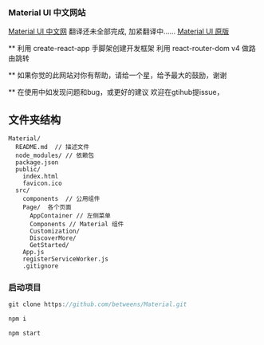 ### Material UI 中文网站

[Material UI 中文网](http://www.no-forget.com/material/) 翻译还未全部完成, 加紧翻译中......
[Material UI 原版](http://www.material-ui.com)


** 利用 create-react-app 手脚架创建开发框架  利用 react-router-dom v4 做路由跳转

** 如果你觉的此网站对你有帮助，请给一个星，给予最大的鼓励，谢谢

** 在使用中如发现问题和bug，或更好的建议 欢迎在gtihub提issue，

## 文件夹结构

```
Material/
  README.md  // 描述文件
  node_modules/ // 依赖包
  package.json 
  public/
    index.html
    favicon.ico
  src/
    components  // 公用组件
    Page/  各个页面
      AppContainer // 左侧菜单
      Components // Material 组件
      Customization/
      DiscoverMore/
      GetStarted/
    App.js
    registerServiceWorker.js
    .gitignore
```


### 启动项目

```js
git clone https://github.com/betweens/Material.git

npm i

npm start
```


